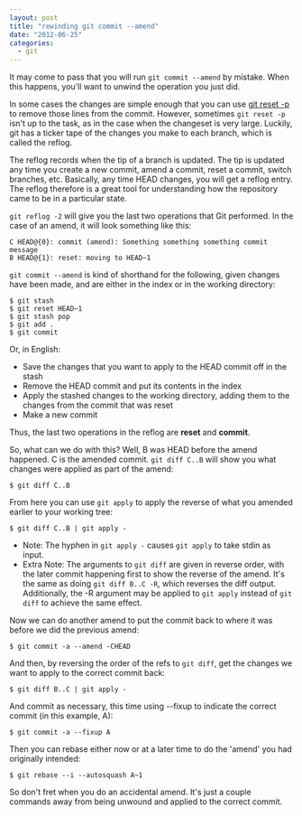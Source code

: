 ```yaml
---
layout: post
title: "rewinding git commit --amend"
date: "2012-06-25"
categories: 
  - git
---
```


It may come to pass that you will run `git commit --amend` by mistake. When this happens, you'll want to unwind the operation you just did.

<!--more-->

In some cases the changes are simple enough that you can use [git reset -p](/blog/2012/05/16/git-reset-p/ "git reset -p") to remove those lines from the commit. However, sometimes `git reset -p` isn't up to the task, as in the case when the changeset is very large. Luckily, git has a ticker tape of the changes you make to each branch, which is called the reflog.

The reflog records when the tip of a branch is updated. The tip is updated any time you create a new commit, amend a commit, reset a commit, switch branches, etc. Basically, any time HEAD changes, you will get a reflog entry. The reflog therefore is a great tool for understanding how the repository came to be in a particular state.

`git reflog -2` will give you the last two operations that Git performed. In the case of an amend, it will look something like this:

    C HEAD@{0}: commit (amend): Something something something commit message
    B HEAD@{1}: reset: moving to HEAD~1

`git commit --amend` is kind of shorthand for the following, given changes have been made, and are either in the index or in the working directory:

    $ git stash
    $ git reset HEAD~1
    $ git stash pop
    $ git add .
    $ git commit

Or, in English:

* Save the changes that you want to apply to the HEAD commit off in the stash
* Remove the HEAD commit and put its contents in the index
* Apply the stashed changes to the working directory, adding them to the changes from the commit that was reset
* Make a new commit

Thus, the last two operations in the reflog are **reset** and **commit**.

So, what can we do with this? Well, B was HEAD before the amend happened. C is the amended commit. `git diff C..B` will show you what changes were applied as part of the amend:

    $ git diff C..B

From here you can use `git apply` to apply the reverse of what you amended earlier to your working tree:

    $ git diff C..B | git apply -

* Note: The hyphen in `git apply -` causes `git apply` to take stdin as input.
* Extra Note: The arguments to `git diff` are given in reverse order, with the later commit happening first to show the reverse of the amend. It's the same as doing `git diff B..C -R`, which reverses the diff output. Additionally, the -R argument may be applied to `git apply` instead of `git diff` to achieve the same effect.

Now we can do another amend to put the commit back to where it was before we did the previous amend:

    $ git commit -a --amend -CHEAD

And then, by reversing the order of the refs to `git diff`, get the changes we want to apply to the correct commit back:

    $ git diff B..C | git apply -

And commit as necessary, this time using --fixup to indicate the correct commit (in this example, A):

    $ git commit -a --fixup A

Then you can rebase either now or at a later time to do the 'amend' you had originally intended:

    $ git rebase --i --autosquash A~1

So don't fret when you do an accidental amend. It's just a couple commands away from being unwound and applied to the correct commit.
